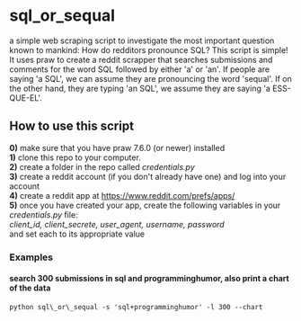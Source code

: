 # sql_or_sequal
a simple web scraping script to investigate the most important question known to mankind: How do redditors pronounce SQL?
This script is simple!  It uses praw to create a reddit scrapper that searches submissions and comments for the word SQL followed by either 'a' or 'an'.
If people are saying 'a SQL', we can assume they are pronouncing the word 'sequal'.  If on the other hand, they are typing 'an SQL', we assume they 
are saying 'a ESS-QUE-EL'.

## How to use this script
**0)** make sure that you have praw 7.6.0 (or newer) installed \
**1)** clone this repo to your computer. \
**2)** create a folder in the repo called *credentials.py* \
**3)** create a reddit account (if you don't already have one) and log into your account \
**4)** create a reddit app at <https://www.reddit.com/prefs/apps/> \
**5)** once you have created your app, create the following variables in your *credentials.py* file: \
	*client_id, client_secrete, user_agent, username, password* \
and set each to its appropriate value 
### Examples
#### search 300 submissions in sql and programminghumor, also print a chart of the data
`python sql\_or\_sequal -s 'sql+programminghumor' -l 300 --chart`

